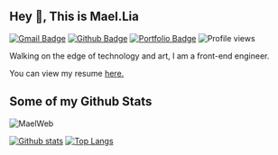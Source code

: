 ## Hey 👋, This is Mael.Lia
[![Gmail Badge](https://img.shields.io/badge/-mael.liang@live.com-c14438?style=flat&logo=Gmail&logoColor=white&link=mailto:mael.liang@live.com)](mailto:mael.liang@live.com) [![Github Badge](https://img.shields.io/badge/-MaelWeb-grey?style=flat&logo=github&logoColor=white&link=https://github.com/MaelWeb/)](https://www.github.com/MaelWeb/) [![Portfolio Badge](https://img.shields.io/badge/portfolio-web-blue?style=flat&link=https://www.liayal.com/)](https://www.liayal.com/) ![Profile views](https://gpvc.arturio.dev/MaelWeb) <p align='left'>Walking on the edge of technology and art, I am a front-end engineer.</p><p align='left'> You can view my resume <a href='https://www.liayal.com/about ' target=_blank><u>here</u>.</a></p>
## Some of my Github Stats
<p align=left> <img src=https://komarev.com/ghpvc/?username=MaelWeb alt=MaelWeb /> </p>

[![Github stats](https://github-readme-stats.vercel.app/api?username=MaelWeb&show_icons=true&include_all_commits=true)](https://github.com/MaelWeb/github-readme-stats)
[![Top Langs](https://github-readme-stats.vercel.app/api/top-langs/?username=MaelWeb&layout=compact)](https://github.com/MaelWeb/github-readme-stats)
